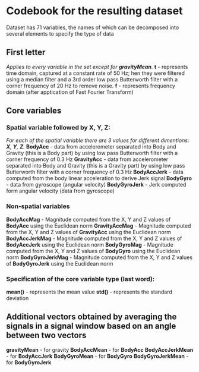 # Codebook for the resulting dataset

Dataset has 71 variables, the names of which can be decomposed into several elements to specify the type of data

## First letter
_Applies to every variable in the set except for __gravityMean__._
__t__ - represents time domain, captured at a constant rate of 50 Hz; hen they were filtered using a median filter and a 3rd order low pass Butterworth filter with a corner frequency of 20 Hz to remove noise.
__f__ - represents frequency domain (after apptication of Fast Fourier Transform)

## Core variables
### Spatial variable followed by X, Y, Z:
_For each of the spatial variable there are 3 values for different dimentions: __X__, __Y__, __Z__._
__BodyAcc__ - data from accelerometer separated into Body and Gravity (this is a Body part) by using low pass Butterworth filter with a corner frequency of 0.3 Hz
__GravityAcc__ - data from accelerometer separated into Body and Gravity (this is a Gravity part) by using low pass Butterworth filter with a corner frequency of 0.3 Hz
__BodyAccJerk__ - data computed from the body linear acceleration to derive Jerk signal
__BodyGyro__ - data from gyroscope (angular velocity)
__BodyGyroJerk__ - Jerk computed form angular velocity (data from gyroscope)

### Non-spatial variables
__BodyAccMag__ - Magnitude computed from the X, Y and Z values of __BodyAcc__ using the Euclidean norm
__GravityAccMag__ - Magnitude computed from the X, Y and Z values of __GravityAcc__ using the Euclidean norm
__BodyAccJerkMag__ - Magnitude computed from the X, Y and Z values of __BodyAccJerk__ using the Euclidean norm
__BodyGyroMag__ - Magnitude computed from the X, Y and Z values of  __BodyGyro__ using the Euclidean norm
__BodyGyroJerkMag__ - Magnitude computed from the X, Y and Z values of __BodyGyroJerk__ using the Euclidean norm

### Specification of the core variable type (last word):
__mean()__ - represents the mean value
__std()__ - represents the standard deviation

## Additional vectors obtained by averaging the signals in a signal window  based on an angle between two vectors
__gravityMean__ - for gravity
__BodyAccMean__ - for __BodyAcc__
__BodyAccJerkMean__ - for __BodyAccJerk__
__BodyGyroMean__ - for __BodyGyro__
__BodyGyroJerkMean__ - for __BodyGyroJerk__


